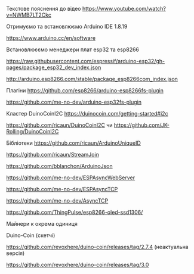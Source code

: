 Текстове пояснення до відео https://www.youtube.com/watch?v=NWMB7LT2Ckc

Отримуємо та встановлюємо Arduino IDE 1.8.19

https://www.arduino.cc/en/software

Встановлюєємо менеджери плат esp32 та esp8266

https://raw.githubusercontent.com/espressif/arduino-esp32/gh-pages/package_esp32_dev_index.json

http://arduino.esp8266.com/stable/package_esp8266com_index.json

Плагіни
https://github.com/esp8266/arduino-esp8266fs-plugin

https://github.com/me-no-dev/arduino-esp32fs-plugin


Кластер  DuinoCoinI2C 
https://duinocoin.com/getting-started#i2c

https://github.com/ricaun/DuinoCoinI2C
чи
https://github.com/JK-Rolling/DuinoCoinI2C

Бібліотеки 
https://github.com/ricaun/ArduinoUniqueID

https://github.com/ricaun/StreamJoin

https://github.com/bblanchon/ArduinoJson

https://github.com/me-no-dev/ESPAsyncWebServer

https://github.com/me-no-dev/ESPAsyncTCP

https://github.com/me-no-dev/AsyncTCP

https://github.com/ThingPulse/esp8266-oled-ssd1306/





Майнери к окрема одиниця

Duino-Coin (скетчі)

https://github.com/revoxhere/duino-coin/releases/tag/2.7.4 (неактуальна версія)

https://github.com/revoxhere/duino-coin/releases/tag/3.0
